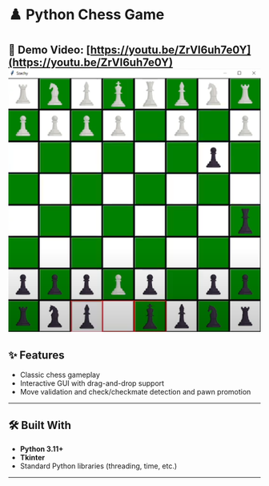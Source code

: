 # ♟️ Python Chess Game

🎥 **Demo Video**: [https://youtu.be/ZrVI6uh7e0Y](https://youtu.be/ZrVI6uh7e0Y)
![UI Preview](chessshowcase.png)
---

## ✨ Features

- Classic chess gameplay  
- Interactive GUI with drag-and-drop support  
- Move validation and check/checkmate detection and pawn promotion  

---

## 🛠 Built With

- **Python 3.11+**  
- **Tkinter**  
- Standard Python libraries (threading, time, etc.)

---
